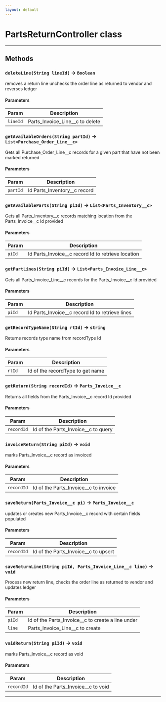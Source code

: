 ```yaml
---
layout: default
---
```

# PartsReturnController class
---
## Methods
### `deleteLine(String lineId)` → `Boolean`

removes a return line unchecks the order line as returned to vendor and reverses ledger

#### Parameters
|Param|Description|
|-----|-----------|
|`lineId` |  Parts_Invoice_Line__c to delete |

### `getAvailableOrders(String partId)` → `List<Purchase_Order_Line__c>`

Gets all Purchase_Order_Line__c records for a given part that have not been marked returned

#### Parameters
|Param|Description|
|-----|-----------|
|`partId` |  Id Parts_Inventory__c record |

### `getAvailableParts(String piId)` → `List<Parts_Inventory__c>`

Gets all Parts_Inventory__c records matching location from the Parts_Invoice__c Id provided

#### Parameters
|Param|Description|
|-----|-----------|
|`piId` |  Id Parts_Invoice__c record Id to retrieve location |

### `getPartLines(String piId)` → `List<Parts_Invoice_Line__c>`

Gets all Parts_Invoice_Line__c records for the Parts_Invoice__c Id provided

#### Parameters
|Param|Description|
|-----|-----------|
|`piId` |  Id Parts_Invoice__c record Id to retrieve lines |

### `getRecordTypeName(String rtId)` → `string`

Returns records type name from recordType Id

#### Parameters
|Param|Description|
|-----|-----------|
|`rtId` |  Id of the recordType to get name |

### `getReturn(String recordId)` → `Parts_Invoice__c`

Returns all fields from the Parts_Invoice__c record Id provided

#### Parameters
|Param|Description|
|-----|-----------|
|`recordId` |  Id of the Parts_Invoice__c to query |

### `invoiceReturn(String piId)` → `void`

marks Parts_Invoice__c record as invoiced

#### Parameters
|Param|Description|
|-----|-----------|
|`recordId` |  Id of the Parts_Invoice__c to invoice |

### `saveReturn(Parts_Invoice__c pi)` → `Parts_Invoice__c`

updates or creates new Parts_Invoice__c record with certain fields populated

#### Parameters
|Param|Description|
|-----|-----------|
|`recordId` |  Id of the Parts_Invoice__c to upsert |

### `saveReturnLine(String piId, Parts_Invoice_Line__c line)` → `void`

Process new return line, checks the order line as returned to vendor and updates ledger

#### Parameters
|Param|Description|
|-----|-----------|
|`piId` |  Id of the Parts_Invoice__c to create a line under |
|`line` |  Parts_Invoice_Line__c to create |

### `voidReturn(String piId)` → `void`

marks Parts_Invoice__c record as void

#### Parameters
|Param|Description|
|-----|-----------|
|`recordId` |  Id of the Parts_Invoice__c to void |

---
